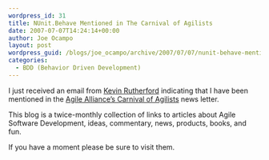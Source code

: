 ```yaml
---
wordpress_id: 31
title: NUnit.Behave Mentioned in The Carnival of Agilists
date: 2007-07-07T14:24:14+00:00
author: Joe Ocampo
layout: post
wordpress_guid: /blogs/joe_ocampo/archive/2007/07/07/nunit-behave-mentioned-in-the-carnival-of-agilists.aspx
categories:
  - BDD (Behavior Driven Development)
---
```

I just received an email from <a href="http://silkandspinach.net/" target="_blank">Kevin Rutherford</a> indicating that I have been mentioned in the <a href="http://www.agilealliance.org/show/1670" target="_blank">Agile Alliance&#8217;s Carnival of Agilists</a> news letter.

This blog is a twice-monthly collection of links to articles about Agile Software Development, ideas, commentary, news, products, books, and fun.

If you have a moment please be sure to visit them.